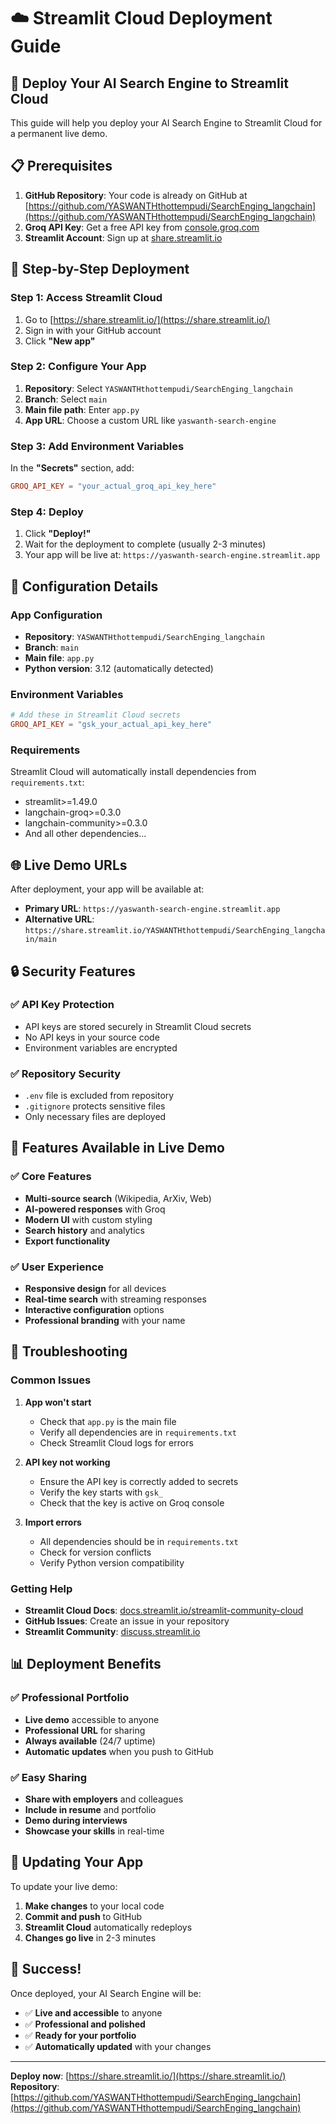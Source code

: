 # ☁️ Streamlit Cloud Deployment Guide

## 🚀 Deploy Your AI Search Engine to Streamlit Cloud

This guide will help you deploy your AI Search Engine to Streamlit Cloud for a permanent live demo.

## 📋 Prerequisites

1. **GitHub Repository**: Your code is already on GitHub at [https://github.com/YASWANTHthottempudi/SearchEnging_langchain](https://github.com/YASWANTHthottempudi/SearchEnging_langchain)
2. **Groq API Key**: Get a free API key from [console.groq.com](https://console.groq.com/)
3. **Streamlit Account**: Sign up at [share.streamlit.io](https://share.streamlit.io/)

## 🚀 Step-by-Step Deployment

### Step 1: Access Streamlit Cloud
1. Go to [https://share.streamlit.io/](https://share.streamlit.io/)
2. Sign in with your GitHub account
3. Click **"New app"**

### Step 2: Configure Your App
1. **Repository**: Select `YASWANTHthottempudi/SearchEnging_langchain`
2. **Branch**: Select `main`
3. **Main file path**: Enter `app.py`
4. **App URL**: Choose a custom URL like `yaswanth-search-engine`

### Step 3: Add Environment Variables
In the **"Secrets"** section, add:
```toml
GROQ_API_KEY = "your_actual_groq_api_key_here"
```

### Step 4: Deploy
1. Click **"Deploy!"**
2. Wait for the deployment to complete (usually 2-3 minutes)
3. Your app will be live at: `https://yaswanth-search-engine.streamlit.app`

## 🔧 Configuration Details

### App Configuration
- **Repository**: `YASWANTHthottempudi/SearchEnging_langchain`
- **Branch**: `main`
- **Main file**: `app.py`
- **Python version**: 3.12 (automatically detected)

### Environment Variables
```toml
# Add these in Streamlit Cloud secrets
GROQ_API_KEY = "gsk_your_actual_api_key_here"
```

### Requirements
Streamlit Cloud will automatically install dependencies from `requirements.txt`:
- streamlit>=1.49.0
- langchain-groq>=0.3.0
- langchain-community>=0.3.0
- And all other dependencies...

## 🌐 Live Demo URLs

After deployment, your app will be available at:
- **Primary URL**: `https://yaswanth-search-engine.streamlit.app`
- **Alternative URL**: `https://share.streamlit.io/YASWANTHthottempudi/SearchEnging_langchain/main`

## 🔒 Security Features

### ✅ API Key Protection
- API keys are stored securely in Streamlit Cloud secrets
- No API keys in your source code
- Environment variables are encrypted

### ✅ Repository Security
- `.env` file is excluded from repository
- `.gitignore` protects sensitive files
- Only necessary files are deployed

## 🎯 Features Available in Live Demo

### ✅ Core Features
- **Multi-source search** (Wikipedia, ArXiv, Web)
- **AI-powered responses** with Groq
- **Modern UI** with custom styling
- **Search history** and analytics
- **Export functionality**

### ✅ User Experience
- **Responsive design** for all devices
- **Real-time search** with streaming responses
- **Interactive configuration** options
- **Professional branding** with your name

## 🚨 Troubleshooting

### Common Issues

1. **App won't start**
   - Check that `app.py` is the main file
   - Verify all dependencies are in `requirements.txt`
   - Check Streamlit Cloud logs for errors

2. **API key not working**
   - Ensure the API key is correctly added to secrets
   - Verify the key starts with `gsk_`
   - Check that the key is active on Groq console

3. **Import errors**
   - All dependencies should be in `requirements.txt`
   - Check for version conflicts
   - Verify Python version compatibility

### Getting Help
- **Streamlit Cloud Docs**: [docs.streamlit.io/streamlit-community-cloud](https://docs.streamlit.io/streamlit-community-cloud)
- **GitHub Issues**: Create an issue in your repository
- **Streamlit Community**: [discuss.streamlit.io](https://discuss.streamlit.io)

## 📊 Deployment Benefits

### ✅ Professional Portfolio
- **Live demo** accessible to anyone
- **Professional URL** for sharing
- **Always available** (24/7 uptime)
- **Automatic updates** when you push to GitHub

### ✅ Easy Sharing
- **Share with employers** and colleagues
- **Include in resume** and portfolio
- **Demo during interviews**
- **Showcase your skills** in real-time

## 🔄 Updating Your App

To update your live demo:
1. **Make changes** to your local code
2. **Commit and push** to GitHub
3. **Streamlit Cloud** automatically redeploys
4. **Changes go live** in 2-3 minutes

## 🎉 Success!

Once deployed, your AI Search Engine will be:
- ✅ **Live and accessible** to anyone
- ✅ **Professional and polished**
- ✅ **Ready for your portfolio**
- ✅ **Automatically updated** with your changes

---

**Deploy now**: [https://share.streamlit.io/](https://share.streamlit.io/)  
**Repository**: [https://github.com/YASWANTHthottempudi/SearchEnging_langchain](https://github.com/YASWANTHthottempudi/SearchEnging_langchain)

